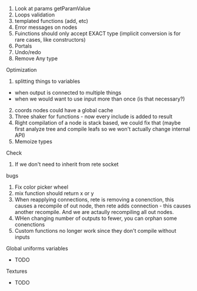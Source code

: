1. Look at params getParamValue
2. Loops validation
3. templated functions (add, etc)
4. Error messages on nodes
5. Fuinctions should only accept EXACT type (implicit conversion is for rare cases, like constructors)
6. Portals
7. Undo/redo
8. Remove Any type

Optimization
1. splitting things to variables
 - when output is connected to multiple things
 - when we would want to use input more than once (is that necessary?)
2. coords nodes could have a global cache
3. Three shaker for functions - now every include is added to result
4. Right compilation of a node is stack based, we could fix that (maybe first analyze tree and compile leafs so we won't actually change internal API)
5. Memoize types

Check
1. If we don't need to inherit from rete socket

bugs
1. Fix color picker wheel
2. mix function should return x or y
3. When reapplying connections, rete is removing a conenction, this causes a recompile of out node, then rete adds connection - this causes another recompile. And we are actaully recompiling all out nodes.
4. WHen changing number of outputs to fewer, you can orphan some conenctions
5. Custom functions no longer work since they don't compile without inputs

Global uniforms variables
- TODO

Textures
- TODO